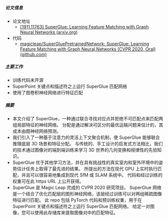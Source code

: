 ##### 论文信息
- 论文地址
	- [[1911.11763] SuperGlue: Learning Feature Matching with Graph Neural Networks (arxiv.org)](https://arxiv.org/abs/1911.11763)
- 代码
	- [magicleap/SuperGluePretrainedNetwork: SuperGlue: Learning Feature Matching with Graph Neural Networks (CVPR 2020, Oral) (github.com)](https://github.com/magicleap/SuperGluePretrainedNetwork)

##### 主要工作
- 训练代码未开源
- SuperPoint 关键点和描述符之上运行 SuperGlue 匹配网络
- 使用了图卷积神经网络进行特征匹配
##### 摘要
- 本文介绍了 SuperGlue，一种通过联合寻找对应点并拒绝不可匹配点来匹配两组局部特征的神经网络。 分配是通过解决可区分的最优运输问题来估计的，其成本由图神经网络预测。 
- 我们引入了一种基于注意力的灵活上下文聚合机制，使 SuperGlue 能够联合推理底层 3D 场景和特征分配。 与传统的、手工设计的启发式方法相比，我们的技术通过图像对的端到端训练来学习 3D 世界的几何变换和规律性的先验知识。 
- SuperGlue 优于其他学习方法，并在具有挑战性的真实室内和室外环境中的姿势估计任务上取得了最先进的结果。 所提出的方法在现代 GPU 上实时执行匹配，并且可以很容易地集成到现代 SfM 或 SLAM 系统中。 代码和经过训练的权重可在此 https URL 上公开获得。
- SuperGlue 是 Magic Leap 完成的 CVPR 2020 研究项目。 SuperGlue 网络是一个结合了优化匹配层的图形神经网络，该层经过训练可以对两组稀疏图像特征进行匹配。 此 repo 包括 PyTorch 代码和预训练权重，用于在 SuperPoint 关键点和描述符之上运行 SuperGlue 匹配网络。 给定一对图像，您可以使用此存储库来提取图像对中的匹配特征。